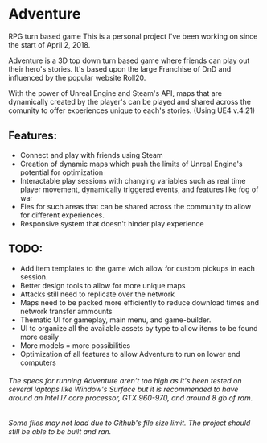 # Adventure
RPG turn based game
This is a personal project I've been working on since the start of April 2, 2018. 

Adventure is a 3D top down turn based game where friends can play out their hero's stories. 
It's based upon the large Franchise of DnD and influenced by the popular website Roll20. 

With the power of Unreal Engine and Steam's API, maps that are dynamically created by the player's can be played
and shared across the comunity to offer experiences unique to each's stories. (Using UE4 v.4.21)

## Features:
- Connect and play with friends using Steam
- Creation of dynamic maps which push the limits of Unreal Engine's potential for optimization
- Interactable play sessions with changing variables such as real time player movement, dynamically triggered events, and features like fog of war
- Fies for such areas that can be shared across the community to allow for different experiences.
- Responsive system that doesn't hinder play experience

## TODO:
- Add item templates to the game wich allow for custom pickups in each session.
- Better design tools to allow for more unique maps
- Attacks still need to replicate over the network
- Maps need to be packed more efficiently to reduce download times and network transfer ammounts
- Thematic UI for gameplay, main menu, and game-builder.
- UI to organize all the available assets by type to allow items to be found more easily
- More models = more possibilities
- Optimization of all features to allow Adventure to run on lower end computers

###### The specs for running Adventure aren't too high as it's been tested on several laptops like Window's Surface but it is recommended to have around an Intel I7 core processor, GTX 960-970, and around 8 gb of ram.

###### Some files may not load due to Github's file size limit. The project should still be able to be built and ran.
